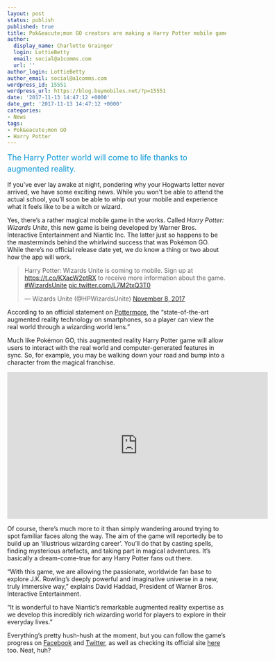 ```yaml
---
layout: post
status: publish
published: true
title: Pok&eacute;mon GO creators are making a Harry Potter mobile game
author:
  display_name: Charlotte Grainger
  login: LottieBetty
  email: social@a1comms.com
  url: ''
author_login: LottieBetty
author_email: social@a1comms.com
wordpress_id: 15551
wordpress_url: https://blog.buymobiles.net/?p=15551
date: '2017-11-13 14:47:12 +0000'
date_gmt: '2017-11-13 14:47:12 +0000'
categories:
- News
tags:
- Pok&eacute;mon GO
- Harry Potter
---
```

<p><span class="postStandFirst" style="color: #0896d5; line-height: 26px; font-size: 18px;">The Harry Potter world will come to life thanks to augmented reality.</span></p>
<p>If you&rsquo;ve ever lay awake at night, pondering why your Hogwarts letter never arrived, we have some exciting news. While you won't be able to attend the actual school, you&rsquo;ll soon be able to whip out your mobile and experience what it feels like to be a witch or wizard.</p>
<p>Yes, there&rsquo;s a rather magical mobile game in the works. Called <em>Harry Potter: Wizards Unite</em>, this new game is being developed by Warner Bros. Interactive Entertainment and Niantic Inc. The latter just so happens to be the masterminds behind the whirlwind success that was Pok&eacute;mon GO. While there&rsquo;s no official release date yet, we do know a thing or two about how the app will work.</p>
<blockquote class="twitter-tweet" data-lang="en">
<p dir="ltr" lang="en">Harry Potter: Wizards Unite is coming to mobile. Sign up at <a href="https://t.co/KXacW2ptRX">https://t.co/KXacW2ptRX</a> to receive more information about the game. <a href="https://twitter.com/hashtag/WizardsUnite?src=hash&amp;ref_src=twsrc%5Etfw">#WizardsUnite</a> <a href="https://t.co/L7M2txQ3T0">pic.twitter.com/L7M2txQ3T0</a></p>
<p>&mdash; Wizards Unite (@HPWizardsUnite) <a href="https://twitter.com/HPWizardsUnite/status/928360314235625472?ref_src=twsrc%5Etfw">November 8, 2017</a></p></blockquote>
<p><script async src="https://platform.twitter.com/widgets.js" charset="utf-8"></script></p>
<p>According to an official statement on <a href="https://www.pottermore.com/news/new-augmented-reality-mobile-game-harry-potter-wizards-unite-announced" target="_blank" rel="noopener">Pottermore</a>, the &ldquo;state-of-the-art augmented reality technology on smartphones, so a player can view the real world through a wizarding world lens.&rdquo;</p>
<p>Much like Pok&eacute;mon GO, this augmented reality Harry Potter game will allow users to interact with the real world and computer-generated features in sync. So, for example, you may be walking down your road and bump into a character from the magical franchise.</p>
<p><iframe src="https://www.youtube.com/embed/bvSe6pMvUjM" width="600" height="338" frameborder="0" allowfullscreen="allowfullscreen"></iframe></p>
<p>Of course, there&rsquo;s much more to it than simply wandering around trying to spot familiar faces along the way. The aim of the game will reportedly be to build up an &lsquo;illustrious wizarding career&rsquo;. You&rsquo;ll do that by casting spells, finding mysterious artefacts, and taking part in magical adventures. It&rsquo;s basically a dream-come-true for any Harry Potter fans out there.</p>
<p>&ldquo;With this game, we are allowing the passionate, worldwide fan base to explore J.K. Rowling&rsquo;s deeply powerful and imaginative universe in a new, truly immersive way,&rdquo; explains David Haddad, President of Warner Bros. Interactive Entertainment.</p>
<p>&ldquo;It is wonderful to have Niantic&rsquo;s remarkable augmented reality expertise as we develop this incredibly rich wizarding world for players to explore in their everyday lives.&rdquo;</p>
<p>Everything&rsquo;s pretty hush-hush at the moment, but you can follow the game&rsquo;s progress on <a href="https://www.facebook.com/HPWizardsUnite" target="_blank" rel="noopener">Facebook</a> and <a href="https://twitter.com/HPWizardsUnite" target="_blank" rel="noopener">Twitter</a>, as well as checking its official site <a href="https://www.harrypotterwizardsunite.com" target="_blank" rel="noopener">here</a> too. Neat, huh?</p>
